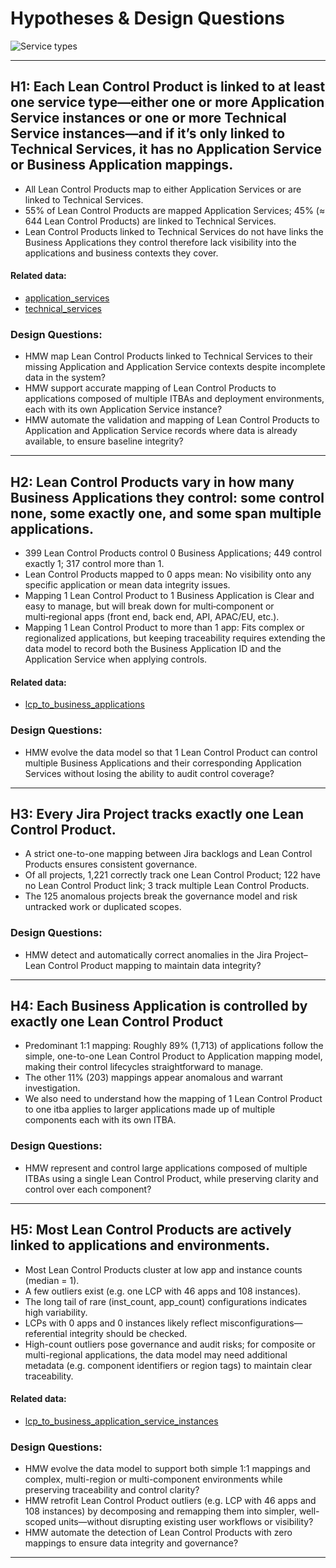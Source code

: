 # Hypotheses & Design Questions

![Service types](./service_types.png)

---

## H1: Each Lean Control Product is linked to at least one service type—either one or more Application Service instances or one or more Technical Service instances—and if it’s only linked to Technical Services, it has no Application Service or Business Application mappings.
* All Lean Control Products map to either Application Services or are linked to Technical Services.
* 55% of Lean Control Products are mapped Application Services; 45% (≈ 644 Lean Control Products) are linked to Technical Services.
* Lean Control Products linked to Technical Services do not have links the Business Applications they control therefore lack visibility into the applications and business contexts they cover.

#### Related data:
* [application_services](./application_services.csv)
* [technical_services](./technical_services.csv)

### Design Questions:
* HMW map Lean Control Products linked to Technical Services to their missing Application and Application Service contexts despite incomplete data in the system?
* HMW support accurate mapping of Lean Control Products to applications composed of multiple ITBAs and deployment environments, each with its own Application Service instance?
* HMW automate the validation and mapping of Lean Control Products to Application and Application Service records where data is already available, to ensure baseline integrity?

---

## H2: Lean Control Products vary in how many Business Applications they control: some control none, some exactly one, and some span multiple applications.
* 399 Lean Control Products control 0 Business Applications; 449 control exactly 1; 317 control more than 1.
* Lean Control Products mapped to 0 apps mean: No visibility onto any specific application or mean data integrity issues.
* Mapping 1 Lean Control Product to 1 Business Application is Clear and easy to manage, but will break down for multi‑component or multi‑regional apps (front end, back end, API, APAC/EU, etc.).
* Mapping 1 Lean Control Product to more than 1 app: Fits complex or regionalized applications, but keeping traceability requires extending the data model to record both the Business Application ID and the Application Service when applying controls.

#### Related data:
* [lcp_to_business_applications](./lcp_to_business_applications.csv)

### Design Questions:
* HMW evolve the data model so that 1 Lean Control Product can control multiple Business Applications and their corresponding Application Services without losing the ability to audit control coverage?

---

## H3: Every Jira Project tracks exactly one Lean Control Product.
* A strict one-to-one mapping between Jira backlogs and Lean Control Products ensures consistent governance.
* Of all projects, 1,221 correctly track one Lean Control Product; 122 have no Lean Control Product link; 3 track multiple Lean Control Products.
* The 125 anomalous projects break the governance model and risk untracked work or duplicated scopes.

### Design Questions:
* HMW detect and automatically correct anomalies in the Jira Project–Lean Control Product mapping to maintain data integrity?
---

## H4: Each Business Application is controlled by exactly one Lean Control Product
* Predominant 1:1 mapping: Roughly 89% (1,713) of applications follow the simple, one-to-one Lean Control Product to Application mapping model, making their control lifecycles straightforward to manage.
* The other 11% (203) mappings appear anomalous and warrant investigation.
* We also need to understand how the mapping of 1 Lean Control Product to one itba applies to larger applications made up of multiple components each with its own ITBA.

### Design Questions:
* HMW represent and control large applications composed of multiple ITBAs using a single Lean Control Product, while preserving clarity and control over each component?
---

## H5: Most Lean Control Products are actively linked to applications and environments.
* Most Lean Control Products cluster at low app and instance counts (median = 1).
* A few outliers exist (e.g. one LCP with 46 apps and 108 instances).
* The long tail of rare (inst_count, app_count) configurations indicates high variability.
* LCPs with 0 apps and 0 instances likely reflect misconfigurations—referential integrity should be checked.
* High-count outliers pose governance and audit risks; for composite or multi-regional applications, the data model may need additional metadata (e.g. component identifiers or region tags) to maintain clear traceability.

#### Related data:
* [lcp_to_business_application_service_instances](./lcp_to_business_application_service_instances.csv)

### Design Questions:
* HMW evolve the data model to support both simple 1:1 mappings and complex, multi-region or multi-component environments while preserving traceability and control clarity?
* HMW retrofit Lean Control Product outliers (e.g. LCP with 46 apps and 108 instances) by decomposing and remapping them into simpler, well-scoped units—without disrupting existing user workflows or visibility?
* HMW automate the detection of Lean Control Products with zero mappings to ensure data integrity and governance?
---